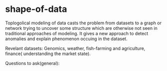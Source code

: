 # shape-of-data

Toplogolical modeling of data casts the problem from datasets to a graph or network trying to uncover some structure which are otherwise not seen in traditional approaches of modeling. It gives a new approach to detect anomalies and explain phenomenon occuing in the dataset. 

Revelant datasets: Genomics, weather, fish-farming and agriculture, finance( understanding the market state).

Questions to ask(general): 
